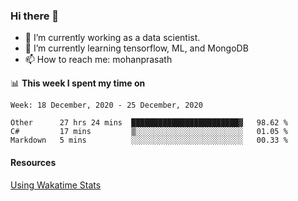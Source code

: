 ### Hi there 👋

- 🔭 I’m currently working as a data scientist.
- 🌱 I’m currently learning tensorflow, ML, and MongoDB
- 📫 How to reach me: mohanprasath

📊 **This week I spent my time on**
<!--START_SECTION:waka-->
```text
Week: 18 December, 2020 - 25 December, 2020

Other      27 hrs 24 mins  ████████████████████████▓   98.62 % 
C#         17 mins         ▒░░░░░░░░░░░░░░░░░░░░░░░░   01.05 % 
Markdown   5 mins          ░░░░░░░░░░░░░░░░░░░░░░░░░   00.33 % 
```
<!--END_SECTION:waka-->

#### Resources
[Using Wakatime Stats](https://github.com/marketplace/actions/waka-readme)
